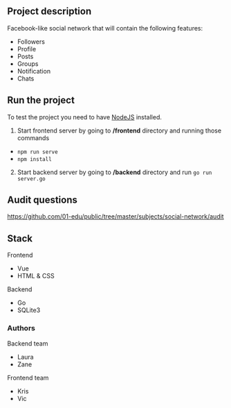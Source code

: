 ## Project description
Facebook-like social network that will contain the following features:
- Followers
- Profile
- Posts
- Groups
- Notification
- Chats

## Run the project
To test the project you need to have [NodeJS](https://nodejs.org/en/) installed.
1. Start frontend server by going to **/frontend** directory and running those commands
-  `npm run serve`
-  `npm install`
2. Start backend server by going to **/backend** directory and run `go run server.go`




## Audit questions
https://github.com/01-edu/public/tree/master/subjects/social-network/audit



## Stack
Frontend
- Vue
- HTML & CSS

Backend
- Go
- SQLite3

### Authors
Backend team
- Laura
- Zane

Frontend team
- Kris
- Vic